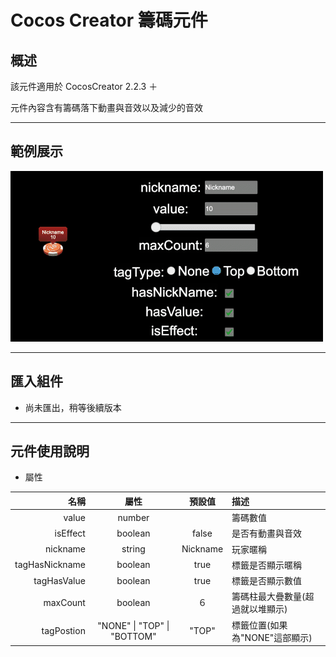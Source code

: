 # Cocos Creator 籌碼元件

## 概述

該元件適用於 CocosCreator 2.2.3 ＋

元件內容含有籌碼落下動畫與音效以及減少的音效

---

## 範例展示

![image](./doc/chipDemo.gif)

---

## 匯入組件

- 尚未匯出，稍等後續版本

---

## 元件使用說明

- 屬性

|           名稱 |            屬性             |  預設值  | 描述                             |
| -------------: | :-------------------------: | :------: | :------------------------------- |
|          value |           number            |          | 籌碼數值                         |
|       isEffect |           boolean           |  false   | 是否有動畫與音效                 |
|       nickname |           string            | Nickname | 玩家暱稱                         |
| tagHasNickname |           boolean           |   true   | 標籤是否顯示暱稱                 |
|    tagHasValue |           boolean           |   true   | 標籤是否顯示數值                 |
|       maxCount |           boolean           |    ６    | 籌碼柱最大疊數量(超過就以堆顯示) |
|     tagPostion | "NONE" \| "TOP" \| "BOTTOM" |  "TOP"   | 標籤位置(如果為"NONE"這部顯示)   |
